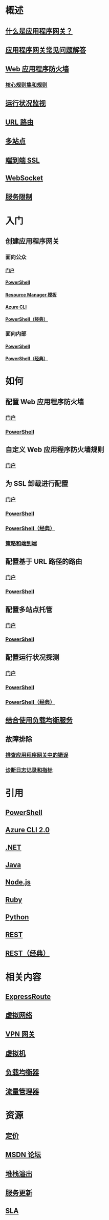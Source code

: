 # 概述
## [什么是应用程序网关？](application-gateway-introduction.md)
## [应用程序网关常见问题解答](application-gateway-faq.md)
## [Web 应用程序防火墙](application-gateway-web-application-firewall-overview.md)
### [核心规则集和规则](application-gateway-crs-rulegroups-rules.md)
## [运行状况监视](application-gateway-probe-overview.md)
## [URL 路由](application-gateway-url-route-overview.md)
## [多站点](application-gateway-multi-site-overview.md)
## [端到端 SSL](application-gateway-backend-ssl.md)
## [WebSocket](application-gateway-websocket.md)
## [服务限制](../azure-subscription-service-limits.md?toc=%2fazure%2fapplication-gateway%2ftoc.json#application-gateway-limits)
# 入门
## 创建应用程序网关
### 面向公众
#### [门户](application-gateway-create-gateway-portal.md)
#### [PowerShell](application-gateway-create-gateway-arm.md)
#### [Resource Manager 模板](application-gateway-create-gateway-arm-template.md)
#### [Azure CLI](application-gateway-create-gateway-cli.md)
#### [PowerShell（经典）](application-gateway-create-gateway.md)
### 面向内部
#### [PowerShell](application-gateway-ilb-arm.md)
#### [PowerShell（经典）](application-gateway-ilb.md)
# 如何
## 配置 Web 应用程序防火墙
### [门户](application-gateway-web-application-firewall-portal.md)
### [PowerShell](application-gateway-web-application-firewall-powershell.md)
## 自定义 Web 应用程序防火墙规则
### [门户](application-gateway-customize-waf-rules-portal.md)
## 为 SSL 卸载进行配置
### [门户](application-gateway-ssl-portal.md)
### [PowerShell](application-gateway-ssl-arm.md)
### [PowerShell（经典）](application-gateway-ssl.md)
### [策略和端到端](application-gateway-end-to-end-ssl-powershell.md)
## 配置基于 URL 路径的路由
### [门户](application-gateway-create-url-route-portal.md)
### [PowerShell](application-gateway-create-url-route-arm-ps.md)
## 配置多站点托管
### [门户](application-gateway-create-multisite-portal.md)
### [PowerShell](application-gateway-create-multisite-azureresourcemanager-powershell.md)
## 配置运行状况探测
### [门户](application-gateway-create-probe-portal.md)
### [PowerShell](application-gateway-create-probe-ps.md)
### [PowerShell（经典）](application-gateway-create-probe-classic-ps.md)
## [结合使用负载均衡服务](../traffic-manager/traffic-manager-load-balancing-azure.md?toc=%2fazure%2fapplication-gateway%2ftoc.json)
## 故障排除
### [排查应用程序网关中的错误](application-gateway-troubleshooting-502.md)
### [诊断日志记录和指标](application-gateway-diagnostics.md)
# 引用
## [PowerShell](https://docs.microsoft.com/powershell/resourcemanager)
## [Azure CLI 2.0](https://docs.microsoft.com/cli/azure/network/application-gateway)
## [.NET](/dotnet/api)
## [Java](/java/api/com.microsoft.azure.management.network)
## [Node.js](http://azure.github.io/azure-sdk-for-node/azure-arm-network/latest/ApplicationGateways)
## [Ruby](http://www.rubydoc.info/gems/azure_mgmt_network/0.8.0/Azure/ARM/Network/ApplicationGateways)
## [Python](http://azure-sdk-for-python.readthedocs.io/en/latest/ref/azure.mgmt.network.operations.html#azure.mgmt.network.operations.ApplicationGatewaysOperations)
## [REST](https://docs.microsoft.com/rest/api/applicationgateway)
## [REST（经典）](https://msdn.microsoft.com/library/azure/mt299393)
# 相关内容
## [ExpressRoute](/azure/expressroute/)
## [虚拟网络](/azure/virtual-network/)
## [VPN 网关](/azure/vpn-gateway/)
## [虚拟机](/azure/virtual-machines/)
## [负载均衡器](/azure/load-balancer/)
## [流量管理器](/azure/traffic-manager/)
# 资源
## [定价](https://www.azure.cn/pricing/details/application-gateway/)
## [MSDN 论坛](https://social.msdn.microsoft.com/Forums/en-US/home?forum=WAVirtualMachinesVirtualNetwork)
## [堆栈溢出](http://stackoverflow.com/questions/tagged/azure-application-gateway)
## [服务更新](https://azure.microsoft.com/updates/?product=application-gateway)
## [SLA](https://www.azure.cn/support/legal/sla/)
